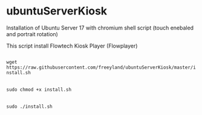 # ubuntuServerKiosk
Installation of Ubuntu Server 17 with chromium shell script (touch enebaled and portrait rotation)


This script install Flowtech Kiosk Player (Flowplayer)

<code>
wget https://raw.githubusercontent.com/freeyland/ubuntuServerKiosk/master/install.sh
</code><br>
<code> 
sudo chmod +x install.sh
</code><br>
<code>
sudo ./install.sh
</code><br>
